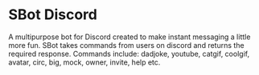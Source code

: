 # SBot Discord 
A multipurpose bot for Discord created to make instant messaging a little more fun. SBot takes commands from users on discord and returns the required response. Commands include: dadjoke, youtube, catgif, coolgif, avatar, circ, big, mock, owner, invite, help etc.

